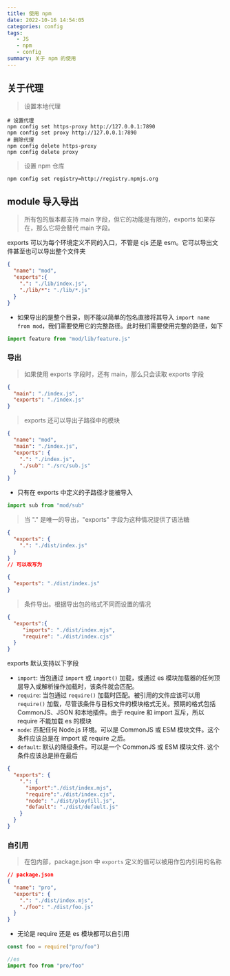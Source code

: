 ```yaml
---
title: 使用 npm
date: 2022-10-16 14:54:05
categories: config
tags: 
   - JS
   - npm
   - config
summary: 关于 npm 的使用
---
```


## 关于代理

> 设置本地代理

```shell
# 设置代理
npm config set https-proxy http://127.0.0.1:7890
npm config set proxy http://127.0.0.1:7890
# 删除代理
npm config delete https-proxy
npm config delete proxy
```

>设置 npm 仓库

```shell
npm config set registry=http://registry.npmjs.org
```

## module 导入导出

> 所有包的版本都支持 main 字段，但它的功能是有限的，exports 如果存在，那么它将会替代 main 字段。

exports 可以为每个环境定义不同的入口，不管是 cjs 还是 esm。它可以导出文件甚至也可以导出整个文件夹

```json
{
  "name": "mod",
  "exports":{
    ".": "./lib/index.js",
    "./lib/*": "./lib/*.js"
  }
}
```

* 如果导出的是整个目录，则不能以简单的包名直接将其导入 `import name from mod`，我们需要使用它的完整路径。此时我们需要使用完整的路径，如下

```js
import feature from "mod/lib/feature.js"
```

### 导出

> 如果使用 exports 字段时，还有 main，那么只会读取 exports 字段

```json
{
  "main": "./index.js",
  "exports": "./index.js"
}
```

> exports 还可以导出子路径中的模块

```json
{
  "name": "mod",
  "main": "./index.js",
  "exports": {
    ".": "./index.js",
    "./sub": "./src/sub.js"
  }
}
```

* 只有在 exports 中定义的子路径才能被导入

```js
import sub from "mod/sub"
```

> 当 "." 是唯一的导出，"exports" 字段为这种情况提供了语法糖

```json
{
  "exports": {
    ".": "./dist/index.js"
  }
}
// 可以改写为

{
  "exports": "./dist/index.js"
}
```

> 条件导出。根据导出包的格式不同而设置的情况

```json
{
  "exports":{
     "imports": "./dist/index.mjs",
     "require": "./dist/index.cjs"
  }
}
```

exports 默认支持以下字段

* `import`: 当包通过 `import` 或 `import()` 加载，或通过 es 模块加载器的任何顶层导入或解析操作加载时，该条件就会匹配。
* `require`: 当包通过 `require()` 加载时匹配。被引用的文件应该可以用 `require()` 加载，尽管该条件与目标文件的模块格式无关。预期的格式包括 CommonJS、JSON 和本地插件。由于 require 和 import 互斥，所以 require 不能加载 es 的模块
* `node`: 匹配任何 Node.js 环境。可以是 CommonJS 或 ESM 模块文件。这个条件应该总是在 import 或 require 之后。
* `default`: 默认的降级条件。可以是一个 CommonJS 或 ESM 模块文件. 这个条件应该总是排在最后

```json
{
  "exports": {
    ".": {
      "import":"./dist/index.mjs",
      "require":"./dist/index.cjs",
      "node": "./dist/ployfill.js",
      "default": "./dist/default.js"
    }
  }
}
```

### 自引用

>在包内部，package.json 中 `exports` 定义的值可以被用作包内引用的名称

```json
// package.json
{
  "name": "pro",
  "exports": {
    ".": "./dist/index.mjs",
    "./foo": "./dist/foo.js"
  }
}
```

* 无论是 require 还是 es 模块都可以自引用

```js
const foo = require("pro/foo")

//es
import foo from "pro/foo"
```
